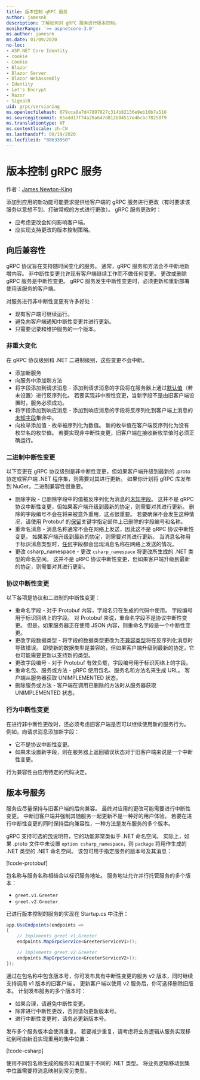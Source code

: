 ```yaml
---
title: 版本控制 gRPC 服务
author: jamesnk
description: 了解如何对 gRPC 服务进行版本控制。
monikerRange: '>= aspnetcore-3.0'
ms.author: jamesnk
ms.date: 01/09/2020
no-loc:
- ASP.NET Core Identity
- cookie
- Cookie
- Blazor
- Blazor Server
- Blazor WebAssembly
- Identity
- Let's Encrypt
- Razor
- SignalR
uid: grpc/versioning
ms.openlocfilehash: 079cca8a7d47897827c314b82136e9eb10b7a516
ms.sourcegitcommit: 65add17f74a29a647d812b04517e46cbc78258f9
ms.translationtype: HT
ms.contentlocale: zh-CN
ms.lasthandoff: 08/19/2020
ms.locfileid: "88633950"
---
```

# <a name="versioning-grpc-services"></a>版本控制 gRPC 服务

作者：[James Newton-King](https://twitter.com/jamesnk)

添加到应用的新功能可能要求提供给客户端的 gRPC 服务进行更改（有时要求该服务以意想不到、打破常规的方式进行更改）。 gRPC 服务更改时：

* 应考虑更改会如何影响客户端。
* 应实现支持更改的版本控制策略。

## <a name="backwards-compatibility"></a>向后兼容性

gRPC 协议旨在支持随时间变化的服务。 通常，gRPC 服务和方法会不中断地新增内容。 非中断性变更允许现有客户端继续工作而不做任何变更。 更改或删除 gRPC 服务是中断性变更。 gRPC 服务发生中断性变更时，必须更新和重新部署使用该服务的客户端。

对服务进行非中断性变更有许多好处：

* 现有客户端可继续运行。
* 避免向客户端通知中断性变更并进行更新。
* 只需要记录和维护服务的一个版本。

### <a name="non-breaking-changes"></a>非重大变化

在 gRPC 协议级别和 .NET 二进制级别，这些变更不会中断。

* 添加新服务
* 向服务中添加新方法
* 将字段添加到请求消息 - 添加到请求消息的字段将在服务器上通过[默认值](https://developers.google.com/protocol-buffers/docs/proto3#default)（若未设置）进行反序列化。 若要实现非中断性变更，当新字段不是由旧客户端设置时，服务必须成功。
* 将字段添加到响应消息 - 添加到响应消息的字段将反序列化到客户端上消息的[未知字段](https://developers.google.com/protocol-buffers/docs/proto3#unknowns)集合中。
* 向枚举添加值 - 枚举被序列化为数值。 新的枚举值在客户端反序列化为没有枚举名的枚举值。 若要实现非中断性变更，旧客户端在接收新枚举值时必须正确运行。

### <a name="binary-breaking-changes"></a>二进制中断性变更

以下变更在 gRPC 协议级别是非中断性变更，但如果客户端升级到最新的 .proto 协定或客户端 .NET 程序集，则需要对其进行更新。 如果你计划将 gRPC 库发布到 NuGet，二进制兼容性很重要。

* 删除字段 - 已删除字段中的值被反序列化为消息的[未知字段](https://developers.google.com/protocol-buffers/docs/proto3#unknowns)。 这并不是 gRPC 协议中断性变更，但如果客户端升级到最新的协定，则需要对其进行更新。 删除的字段编号不会在将来被意外重用，这点很重要。 若要确保不会发生这种情况，请使用 Protobuf 的[保留](https://developers.google.com/protocol-buffers/docs/proto3#reserved)关键字指定邮件上已删除的字段编号和名称。
* 重命名消息 - 消息名称通常不会在网络上发送，因此这不是 gRPC 协议中断性变更。 如果客户端升级到最新的协定，则需要对其进行更新。 当消息名称用于标识消息类型时，[任何](https://developers.google.com/protocol-buffers/docs/proto3#any)字段都会出现消息名称在网络上发送的情况。
* 更改 csharp_namespace - 更改 `csharp_namespace` 将更改所生成的 .NET 类型的命名空间。 这并不是 gRPC 协议中断性变更，但如果客户端升级到最新的协定，则需要对其进行更新。

### <a name="protocol-breaking-changes"></a>协议中断性变更

以下各项是协议和二进制的中断性变更：

* 重命名字段 - 对于 Protobuf 内容，字段名只在生成的代码中使用。 字段编号用于标识网络上的字段。 对 Protobuf 来说，重命名字段不是协议中断性变更。 但是，如果服务器正在使用 JSON 内容，则重命名字段是一个中断性变更。
* 更改字段数据类型 - 将字段的数据类型更改为[不兼容类型](https://developers.google.com/protocol-buffers/docs/proto3#updating)将在反序列化消息时导致错误。 即使新的数据类型是兼容的，但如果客户端升级到最新的协定，它也可能需要更新以支持新的类型。
* 更改字段编号 - 对于 Protobuf 有效负载，字段编号用于标识网络上的字段。
* 重命名包、服务或方法 - gRPC 使用包名、服务名和方法名来生成 URL。 客户端从服务器获取 UNIMPLEMENTED 状态。
* 删除服务或方法 - 客户端在调用已删除的方法时从服务器获取 UNIMPLEMENTED 状态。

### <a name="behavior-breaking-changes"></a>行为中断性变更

在进行非中断性更改时，还必须考虑旧客户端是否可以继续使用新的服务行为。 例如，向请求消息添加新字段：

* 它不是协议中断性变更。
* 如果未设置新字段，则在服务器上返回错误状态对于旧客户端来说是一个中断性变更。

行为兼容性由应用特定的代码决定。

## <a name="version-number-services"></a>版本号服务

服务应尽量保持与旧客户端的后向兼容。 最终对应用的更改可能需要进行中断性变更。 中断旧客户端并强制其随服务一起更新不是一种好的用户体验。 若要在进行中断性变更的同时保持后向兼容性，一种方法是发布服务的多个版本。

gRPC 支持可选的[包](https://developers.google.com/protocol-buffers/docs/proto3#packages)说明符，它的功能非常类似于 .NET 命名空间。 实际上，如果 .proto 文件中未设置 `option csharp_namespace`，则 `package` 将用作生成的 .NET 类型的 .NET 命名空间。 该包可用于指定服务的版本号及其消息：

[!code-protobuf[](versioning/sample/greet.v1.proto?highlight=3)]

包名称与服务名称相结合以标识服务地址。 服务地址允许并行托管服务的多个版本：

* `greet.v1.Greeter`
* `greet.v2.Greeter`

已进行版本控制的服务的实现在 Startup.cs 中注册：

```csharp
app.UseEndpoints(endpoints =>
{
    // Implements greet.v1.Greeter
    endpoints.MapGrpcService<GreeterServiceV1>();

    // Implements greet.v2.Greeter
    endpoints.MapGrpcService<GreeterServiceV2>();
});
```

通过在包名称中包含版本号，你可发布具有中断性变更的服务 v2 版本，同时继续支持调用 v1 版本的旧客户端 。 更新客户端以使用 v2 服务后，你可选择删除旧版本。 计划发布服务的多个版本时：

* 如果合理，请避免中断性变更。
* 除非进行中断性更改，否则请勿更新版本号。
* 进行中断性变更时，请务必更新版本号。

发布多个服务版本会使其重复。 若要减少重复，请考虑将业务逻辑从服务实现移动到可由新旧实现重用的集中位置：

[!code-csharp[](versioning/sample/GreeterServiceV1.cs?highlight=10,19)]

使用不同包名称生成的服务和消息属于不同的 .NET 类型。 将业务逻辑移动到集中位置需要将消息映射到常见类型。
